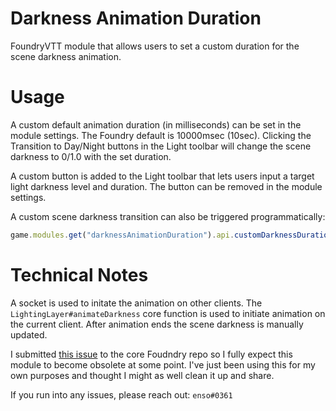 # Darkness Animation Duration
FoundryVTT module that allows users to set a custom duration for the scene darkness animation.

# Usage
A custom default animation duration (in milliseconds) can be set in the module settings. The Foundry default is 10000msec (10sec).
Clicking the Transition to Day/Night buttons in the Light toolbar will change the scene darkness to 0/1.0 with the set duration.

A custom button is added to the Light toolbar that lets users input a target light darkness level and duration. The button can be removed in the module settings.

A custom scene darkness transition can also be triggered programmatically:
```js
game.modules.get("darknessAnimationDuration").api.customDarknessDuration(darknessLevel, duration);
```

# Technical Notes
A socket is used to initate the animation on other clients. The `LightingLayer#animateDarkness` core function is used to initiate animation on the current client.
After animation ends the scene darkness is manually updated.

I submitted [this issue](https://gitlab.com/foundrynet/foundryvtt/-/issues/4715) to the core Foudndry repo so I fully expect this module to become obsolete at some point.
I've just been using this for my own purposes and thought I might as well clean it up and share.

If you run into any issues, please reach out: `enso#0361`
